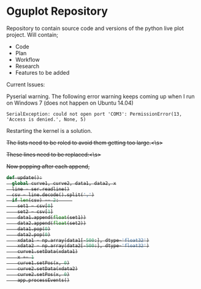 __Oguplot Repository__
=====================================

Repository to contain source code and versions of the python
live plot project. Will contain;

* Code
* Plan
* Workflow
* Research
* Features to be added

Current Issues:

Pyserial warning. The following error warning keeps coming up when I run on Windows 7 (does not happen on Ubuntu 14.04)
```
SerialException: could not open port 'COM3': PermissionError(13, 'Access is denied.', None, 5)
```
Restarting the kernel is a solution.


<s>The lists need to be roled to avoid them getting too large.<\s>

<s>These lines need to be replaced:<\s>

Now popping after each append,

```python
def update():
  global curve1, curve2, data1, data2, x
  line = ser.readline()
  csv = line.decode().split(',')
  if len(csv) == 2:	    
    set1 = csv[0]
    set2 = csv[1]
    data1.append(float(set1))
    data2.append(float(set2))
    data1.pop(0)
    data2.pop(0)
    xdata1 = np.array(data1[-500:], dtype='float32')
    xdata2 = np.array(data2[-500:], dtype='float32')
    curve1.setData(xdata1)
    x += 1
    curve1.setPos(x, 0)
    curve2.setData(xdata2)
    curve2.setPos(x, 0)
    app.processEvents()
```



